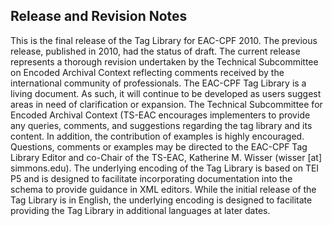 ## Release and Revision Notes

This is the final release of the Tag Library for EAC-CPF 2010. The previous release,
published in 2010, had the status of draft. The current release represents a thorough
revision undertaken by the Technical Subcommittee on Encoded Archival Context
reflecting comments received by the international community of professionals.
The EAC-CPF Tag Library is a living document. As such, it will continue to be
developed as users suggest areas in need of clarification or expansion. The Technical
Subcommittee for Encoded Archival Context (TS-EAC encourages implementers
to provide any queries, comments, and suggestions regarding the tag library and its
content. In addition, the contribution of examples is highly encouraged. Questions,
comments or examples may be directed to the EAC-CPF Tag Library Editor and
co-Chair of the TS-EAC, Katherine M. Wisser (wisser [at] simmons.edu). The
underlying encoding of the Tag Library is based on TEI P5 and is designed to facilitate
incorporating documentation into the schema to provide guidance in XML editors.
While the initial release of the Tag Library is in English, the underlying encoding is
designed to facilitate providing the Tag Library in additional languages at later dates.
